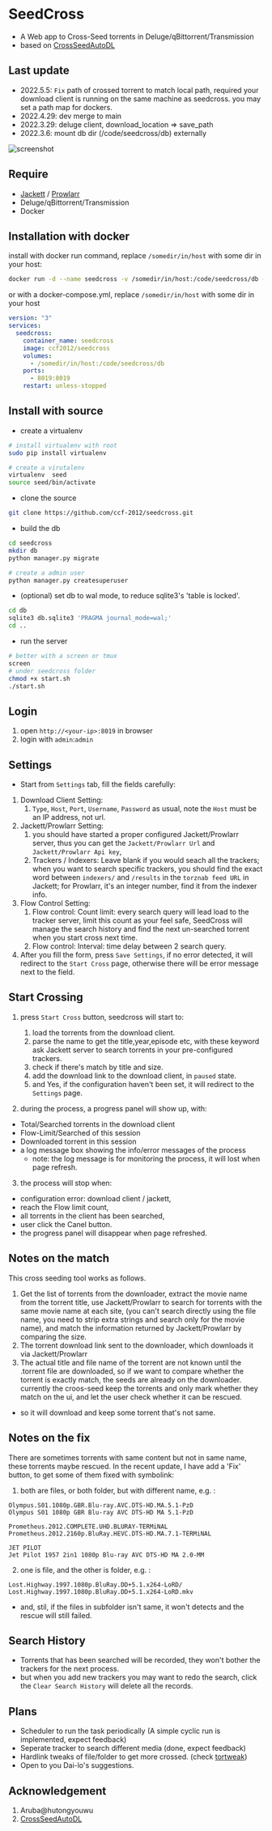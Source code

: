 # SeedCross
* A Web app to Cross-Seed torrents in Deluge/qBittorrent/Transmission
* based on [CrossSeedAutoDL](https://github.com/BC44/Cross-Seed-AutoDL)

## Last update
* 2022.5.5:  `Fix` path of crossed torrent to match local path, required your download client is running on the same machine as seedcross. you may set a path map for dockers.
* 2022.4.29: dev merge to main
* 2022.3.29: deluge client, download_location => save_path
* 2022.3.6: mount db dir (/code/seedcross/db) externally


![screenshot](screenshot/seedcross1.png)

## Require
* [Jackett](https://github.com/Jackett/Jackett) / [Prowlarr](https://github.com/Prowlarr/Prowlarr)
* Deluge/qBittorrent/Transmission
* Docker
  
## Installation with docker
install with docker run command, replace `/somedir/in/host` with some dir in your host:
```sh
docker run -d --name seedcross -v /somedir/in/host:/code/seedcross/db -p 8019:8019 ccf2012/seedcross:latest
```


or with a docker-compose.yml, replace `/somedir/in/host` with some dir in your host

```yml
version: "3"
services:
  seedcross:
    container_name: seedcross
    image: ccf2012/seedcross
    volumes:
      - /somedir/in/host:/code/seedcross/db
    ports:
      - 8019:8019
    restart: unless-stopped
```

## Install with source
* create a virtualenv
```sh
# install virtualenv with root
sudo pip install virtualenv

# create a virutalenv
virtualenv  seed
source seed/bin/activate
```

* clone the source
```sh
git clone https://github.com/ccf-2012/seedcross.git
```

* build the db
```sh
cd seedcross
mkdir db
python manager.py migrate

# create a admin user
python manager.py createsuperuser
```

* (optional) set db to wal mode, to reduce sqlite3's 'table is locked'.
```sh
cd db
sqlite3 db.sqlite3 'PRAGMA journal_mode=wal;'
cd ..
```

* run the server
```sh
# better with a screen or tmux
screen 
# under seedcross folder 
chmod +x start.sh
./start.sh
```


## Login
1. open `http://<your-ip>:8019` in browser
2. login with `admin`:`admin`

## Settings
* Start from `Settings` tab, fill the fields carefully:
1. Download Client Setting: 
   1. `Type`, `Host`, `Port`, `Username`, `Password` as usual, note the `Host` must be an IP address, not url.
2. Jackett/Prowlarr Setting: 
   1. you should have started a proper configured Jackett/Prowlarr server, thus you can get the  `Jackett/Prowlarr Url` and `Jackett/Prowlarr Api key`, 
   2. Trackers / Indexers: Leave blank if you would seach all the trackers; when you want to search specific trackers, you should find the exact word between `indexers/` and `/results` in the `torznab feed URL` in Jackett; for Prowlarr, it's an integer number, find it from the indexer info.
3. Flow Control Setting: 
   1. Flow control: Count limit: every search query will lead load to the tracker server, limit this count as your feel safe, SeedCross will manage the search history and find the next un-searched torrent when you start cross next time.
   2. Flow control: Interval: time delay between 2 search query.
4. After you fill the form, press `Save Settings`, if no error detected, it will redirect to the `Start Cross` page, otherwise there will be error message next to the field.

## Start Crossing
1. press `Start Cross` button, seedcross will start to:
    1. load the torrents from the download client.
    2. parse the name to get the title,year,episode etc, with these keyword ask Jackett server to search torrents in your pre-configured trackers.
    3. check if there's match by title and size.
    4. add the download link to the download client, in `paused` state.
    5. and Yes, if the configuration haven't been set, it will redirect to the `Settings` page. 

2.  during the process, a progress panel will show up, with:
  * Total/Searched torrents in the download client
  * Flow-Limit/Searched of this session
  * Downloaded torrent in this session 
  * a log message box showing the info/error messages of the process
    * note: the log message is for monitoring the process, it will lost when page refresh.

3. the process will stop when:
  * configuration error: download client / jackett,
  * reach the Flow limit count,
  * all torrents in the client has been searched,
  * user click the Canel button.
  * the progress panel will disappear when page refreshed.


## Notes on the match

This cross seeding tool works as follows.

1. Get the list of torrents from the downloader, extract the movie name from the torrent title, use Jackett/Prowlarr to search for torrents with the same movie name at each site, (you can't search directly using the file name, you need to strip extra strings and search only for the movie name), and match the information returned by Jackett/Prowlarr by comparing the size.
2. The torrent download link sent to the downloader, which downloads it via Jackett/Prowlarr
3. The actual title and file name of the torrent are not known until the .torrent file are downloaded, so if we want to compare whether the torrent is exactly match, the seeds are already on the downloader. currently the croos-seed keep the torrents and only mark whether they match on the ui, and let the user check whether it can be rescued.

* so it will download and keep some torrent that's not same.


## Notes on the fix

There are sometimes torrents with same content but not in same name, these torrents maybe rescued. In the recent update, I have add a 'Fix' button, to get some of them fixed with symbolink:
1. both are files, or both folder, but with different name, e.g. :
```
Olympus.S01.1080p.GBR.Blu-ray.AVC.DTS-HD.MA.5.1-PzD
Olympus S01 1080p GBR Blu-ray AVC DTS-HD MA 5.1-PzD

Prometheus.2012.COMPLETE.UHD.BLURAY-TERMiNAL
Prometheus.2012.2160p.BluRay.HEVC.DTS-HD.MA.7.1-TERMiNAL

JET PILOT
Jet Pilot 1957 2in1 1080p Blu-ray AVC DTS-HD MA 2.0-MM
```

2. one is file, and the other is folder, e.g. :
```
Lost.Highway.1997.1080p.BluRay.DD+5.1.x264-LoRD/
Lost.Highway.1997.1080p.BluRay.DD+5.1.x264-LoRD.mkv
```

*  and, stil, if the files in subfolder isn't same, it won't detects and the rescue will still failed.


## Search History
* Torrents that has been searched will be recorded, they won't bother the trackers for the next process.
* but when you add new trackers you may want to redo the search, click the `Clear Search History` will delete all the records.

## Plans
* Scheduler to run the task periodically (A simple cyclic run is implemented, expect feedback)
* Seperate tracker to search different media  (done, expect feedback)
* Hardlink tweaks of file/folder to get more crossed. (check [tortweak](https://github.com/ccf-2012/tortweak))
* Open to you Dai-lo's suggestions.


## Acknowledgement
1. Aruba@hutongyouwu 
2. [CrossSeedAutoDL](https://github.com/BC44/Cross-Seed-AutoDL)

